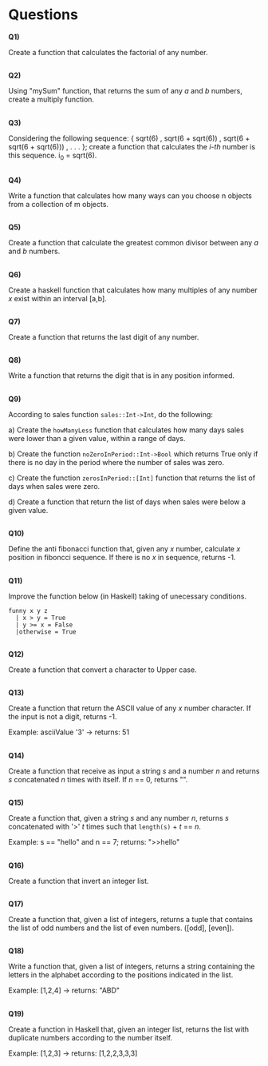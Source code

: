 
# Questions
<b>Q1)</b> 
<p>Create a function that calculates the factorial of any number.</p>


##
<b>Q2)</b> 
<p>Using "mySum" function, that returns the sum of any <var>a</var> and <var>b</var> numbers, create a multiply function.</p>


##
<b>Q3)</b> 
<p>Considering the following sequence: { sqrt(6) ,  sqrt(6 + sqrt(6))  ,  sqrt(6 + sqrt(6 + sqrt(6))) , . . . }; create
  a function that calculates the <var>i-th</var> number is this sequence. i<sub>0</sub> = sqrt(6).</p>


##
<b>Q4)</b> 
<p>Write a function that calculates how many ways can you choose n objects 
from a collection of m objects.</p>

##
<b>Q5)</b> 
<p>Create a function that calculate the greatest common divisor between any <var>a</var> and <var>b</var> numbers.</p>


##
<b>Q6)</b> 
<p>Create a haskell function that calculates how many multiples of any number <var>x</var> exist within an interval [a,b].</p>


##
<b>Q7)</b> 
<p>Create a function that returns the last digit of any number.</p>



##
<b>Q8)</b> 
<p>Write a function that returns the digit that is in any position informed.</p>



##
<b>Q9)</b> 
<p>According to sales function <code>sales::Int->Int</code>, do the following:
<p>a) Create the <code>howManyLess</code> function that calculates how many days sales were lower than a given value, within a range of days.</p>
<p>b) Create the function <code>noZeroInPeriod::Int->Bool</code> which returns True only if there is no day in the period where the number of sales was zero.</p>
<p>c) Create the function <code>zerosInPeriod::[Int]</code> function that returns the list of days when sales were zero.</p>
<p>d) Create a function that return the list of days when sales were below a given value.</p>


##
<b>Q10)</b> 
<p>Define the anti fibonacci function that, given any <var>x</var> number, calculate <var>x</var> position in fiboncci sequence.
  If there is no <var>x</var> in sequence, returns -1.</p>

  
  ##
<b>Q11)</b> 
<p>Improve the function below (in Haskell) taking of unecessary conditions.</p>
<p><code>funny x y z</code><br>
<code>  | x > y = True</code><br>
<code>  | y >= x = False</code><br>
<code>  |otherwise = True</code></p>

##
<b>Q12)</b> 
<p>Create a function that convert a character to Upper case.</p>



##
<b>Q13)</b> 
<p>Create a function that return the ASCII value of any <var>x</var> number character. If the input is not a digit, returns -1.</p>
<p>Example: asciiValue '3' -> returns:  51
  
 ##
<b>Q14)</b> 
<p>Create a function that receive as input a string <var>s</var> and a number <var>n</var> and returns <var>s</var> concatenated <var>n</var> times with itself. If <var>n</var> == 0, returns "".</p>


##
<b>Q15)</b> 
<p>Create a function that, given a string <var>s</var> and any number <var>n</var>, returns <var>s</var> concatenated with '>' <var>t</var> times such that <code>length(s)</code> + <var>t</var> == <var>n</var>.</p>
<p>Example: s == "hello" and n == 7; returns: ">>hello"

##
<b>Q16)</b> 
<p>Create a function that invert an integer list.



##
<b>Q17)</b> 
<p>Create a function that, given a list of integers, returns a tuple that contains the list of odd numbers and the list of even numbers. ([odd], [even]).</p>


##
<b>Q18)</b> 
<p>Write a function that, given a list of integers, returns a string containing the letters in the alphabet according to the positions indicated in the list.</p>
<p>Example: [1,2,4] -> returns: "ABD"
  

##
<b>Q19)</b> 
<p>Create a function in Haskell that, given an integer list, returns the list with duplicate numbers according to the number itself.</p>
<p>Example: [1,2,3] -> returns: [1,2,2,3,3,3] </p>
